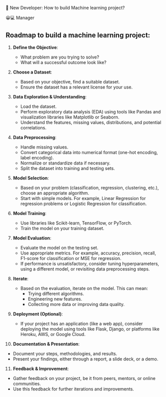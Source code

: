 👀 New Developer: How to build Machine learning project?

😀💻 Manager
## Roadmap to build a machine learning project:

1. **Define the Objective**: 
   - What problem are you trying to solve?
   - What will a successful outcome look like?

2. **Choose a Dataset**:
   - Based on your objective, find a suitable dataset.
   - Ensure the dataset has a relevant license for your use.

3. **Data Exploration & Understanding**:
   - Load the dataset.
   - Perform exploratory data analysis (EDA) using tools like Pandas and visualization libraries like Matplotlib or Seaborn.
   - Understand the features, missing values, distributions, and potential correlations.

4. **Data Preprocessing**:
   - Handle missing values.
   - Convert categorical data into numerical format (one-hot encoding, label encoding).
   - Normalize or standardize data if necessary.
   - Split the dataset into training and testing sets.

5. **Model Selection**:
   - Based on your problem (classification, regression, clustering, etc.), choose an appropriate algorithm.
   - Start with simple models. For example, Linear Regression for regression problems or Logistic Regression for classification.

6. **Model Training**:
   - Use libraries like Scikit-learn, TensorFlow, or PyTorch.
   - Train the model on your training dataset.

7. **Model Evaluation**:
   - Evaluate the model on the testing set.
   - Use appropriate metrics. For example, accuracy, precision, recall, F1-score for classification or MSE for regression.
   - If performance is unsatisfactory, consider tuning hyperparameters, using a different model, or revisiting data preprocessing steps.

8. **Iterate**:
   - Based on the evaluation, iterate on the model. This can mean:
     - Trying different algorithms.
     - Engineering new features.
     - Collecting more data or improving data quality.

9. **Deployment (Optional)**:
   - If your project has an application (like a web app), consider deploying the model using tools like Flask, Django, or platforms like Heroku, AWS, or Google Cloud.
   
10. **Documentation & Presentation**:
   - Document your steps, methodologies, and results.
   - Present your findings, either through a report, a slide deck, or a demo.

11. **Feedback & Improvement**:
   - Gather feedback on your project, be it from peers, mentors, or online communities.
   - Use this feedback for further iterations and improvements.

